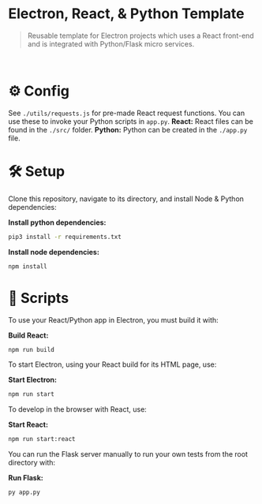 # Electron, React, & Python Template
> Reusable template for Electron projects which uses a React front-end and is integrated with Python/Flask micro services.
<br>

# ⚙️ Config
See `./utils/requests.js` for pre-made React request functions. You can use these to invoke your Python scripts in `app.py`.
**React:** React files can be found in the `./src/` folder.
**Python:** Python can be created in the `./app.py` file.

# 🛠️ Setup
Clone this repository, navigate to its directory, and install Node & Python dependencies:

**Install python dependencies:**
```bash
pip3 install -r requirements.txt
```

**Install node dependencies:**
```bash
npm install
```

# 📜 Scripts
To use your React/Python app in Electron, you must build it with:

**Build React:**
```bash
npm run build
```

To start Electron, using your React build for its HTML page, use:

**Start Electron:**
```bash
npm run start
```

To develop in the browser with React, use:

**Start React:**
```bash
npm run start:react
```

You can run the Flask server manually to run your own tests from the root directory with:

**Run Flask:**
```bash
py app.py
```